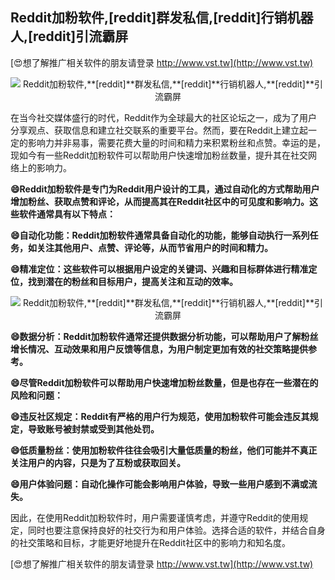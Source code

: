 ## **Reddit加粉软件,**[reddit]**群发私信,**[reddit]**行销机器人,**[reddit]**引流霸屏**

[😍想了解推广相关软件的朋友请登录 http://www.vst.tw](http://www.vst.tw)

 <center><img src="https://vst.tw/MP4/tuiguang/png/1.png" alt="Reddit加粉软件,**[reddit]**群发私信,**[reddit]**行销机器人,**[reddit]**引流霸屏"></center>

在当今社交媒体盛行的时代，Reddit作为全球最大的社区论坛之一，成为了用户分享观点、获取信息和建立社交联系的重要平台。然而，要在Reddit上建立起一定的影响力并非易事，需要花费大量的时间和精力来积累粉丝和点赞。幸运的是，现如今有一些Reddit加粉软件可以帮助用户快速增加粉丝数量，提升其在社交网络上的影响力。

**😄Reddit加粉软件是专门为Reddit用户设计的工具，通过自动化的方式帮助用户增加粉丝、获取点赞和评论，从而提高其在Reddit社区中的可见度和影响力。这些软件通常具有以下特点：**

**😄自动化功能：Reddit加粉软件通常具备自动化的功能，能够自动执行一系列任务，如关注其他用户、点赞、评论等，从而节省用户的时间和精力。**

**😄精准定位：这些软件可以根据用户设定的关键词、兴趣和目标群体进行精准定位，找到潜在的粉丝和目标用户，提高关注和互动的效率。**

 <center><img src="https://vst.tw/MP4/tuiguang/png/7.png" alt="Reddit加粉软件,**[reddit]**群发私信,**[reddit]**行销机器人,**[reddit]**引流霸屏"></center>

**😄数据分析：Reddit加粉软件通常还提供数据分析功能，可以帮助用户了解粉丝增长情况、互动效果和用户反馈等信息，为用户制定更加有效的社交策略提供参考。**

**😄尽管Reddit加粉软件可以帮助用户快速增加粉丝数量，但是也存在一些潜在的风险和问题：**

**😄违反社区规定：Reddit有严格的用户行为规范，使用加粉软件可能会违反其规定，导致账号被封禁或受到其他处罚。**

**😄低质量粉丝：使用加粉软件往往会吸引大量低质量的粉丝，他们可能并不真正关注用户的内容，只是为了互粉或获取回关。**

**😄用户体验问题：自动化操作可能会影响用户体验，导致一些用户感到不满或流失。**

因此，在使用Reddit加粉软件时，用户需要谨慎考虑，并遵守Reddit的使用规定，同时也要注意保持良好的社交行为和用户体验。选择合适的软件，并结合自身的社交策略和目标，才能更好地提升在Reddit社区中的影响力和知名度。

[😍想了解推广相关软件的朋友请登录 http://www.vst.tw](http://www.vst.tw)



